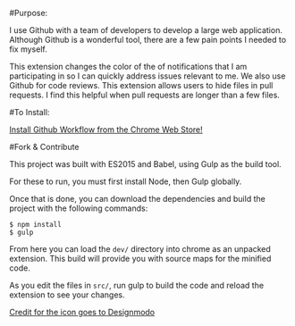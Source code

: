#Purpose:

I use Github with a team of developers to develop a large web application. Although Github is a wonderful tool, there are a few pain points I needed to fix myself.

This extension changes the color of the of notifications that I am participating in so I can quickly address issues relevant to me.
We also use Github for code reviews. This extension allows users to hide files in pull requests. I find this helpful when pull requests are longer than a few files.

#To Install:

[Install Github Workflow from the Chrome Web Store!](http://bit.ly/1MKUxmg)

#Fork & Contribute

This project was built with ES2015 and Babel, using Gulp as the build tool.

For these to run, you must first install Node, then Gulp globally.

Once that is done, you can download the dependencies and build the project with the following commands:

```shell
$ npm install
$ gulp
```

From here you can load the `dev/` directory into chrome as an unpacked extension. This build will provide you with source maps for the minified code.

As you edit the files in `src/`, run gulp to build the code and reload the extension to see your changes.


[Credit for the icon goes to Designmodo](https://www.iconfinder.com/icons/103184/check_checkmark_ok_yes_icon)

